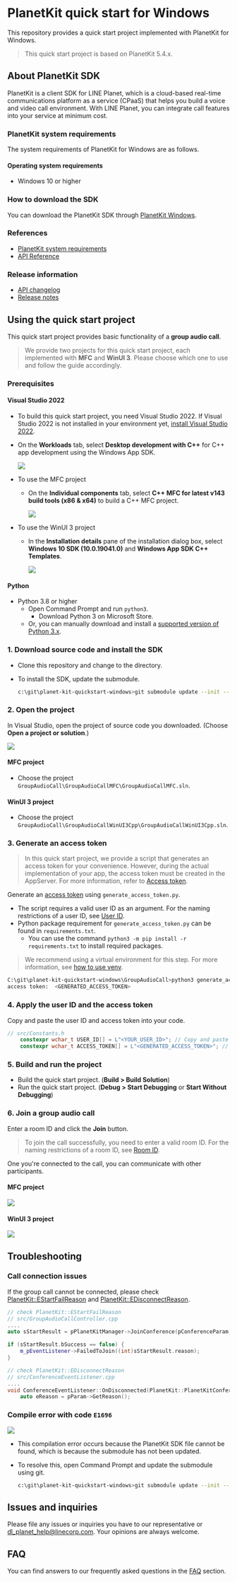 # PlanetKit quick start for Windows

This repository provides a quick start project implemented with PlanetKit for Windows.

> This quick start project is based on PlanetKit 5.4.x.

## About PlanetKit SDK

PlanetKit is a client SDK for LINE Planet, which is a cloud-based real-time communications platform as a service (CPaaS) that helps you build a voice and video call environment. With LINE Planet, you can integrate call features into your service at minimum cost.

### PlanetKit system requirements

The system requirements of PlanetKit for Windows are as follows.

#### Operating system requirements

- Windows 10 or higher

### How to download the SDK

You can download the PlanetKit SDK through [PlanetKit Windows](https://github.com/line/planet-kit-windows/releases).

### References

- [PlanetKit system requirements](https://docs.lineplanet.me/overview/specification/planetkit-system-requirements#windows)
- [API Reference](https://docs.lineplanet.me/api-reference/client/windows/5.4/index.html)

### Release information

- [API changelog](https://docs.lineplanet.me/windows/reference/api-changelog)
- [Release notes](https://docs.lineplanet.me/windows/reference/release-notes)

## Using the quick start project

This quick start project provides basic functionality of a **group audio call**.

> We provide two projects for this quick start project, each implemented with **MFC** and **WinUI 3**. Please choose which one to use and follow the guide accordingly.

### Prerequisites

#### Visual Studio 2022

- To build this quick start project, you need Visual Studio 2022. If Visual Studio 2022 is not installed in your environment yet, [install Visual Studio 2022](https://visualstudio.microsoft.com/downloads/).
- On the **Workloads** tab, select **Desktop development with C++** for C++ app development using the Windows App SDK.

  <img src="./images/GroupAudioCall/check_desktop_development_with C++.png"/>

- To use the MFC project
  - On the **Individual components** tab, select **C++ MFC for latest v143 build tools (x86 & x64)** to build a C++ MFC project.

    <img src="./images/GroupAudioCall/check_mfc.png"/>

- To use the WinUI 3 project
  - In the **Installation details** pane of the installation dialog box, select **Windows 10 SDK (10.0.19041.0)** and **Windows App SDK C++ Templates**.

    <img src="./images/GroupAudioCall/check_template_and_sdk.png"/>

#### Python

- Python 3.8 or higher
  - Open Command Prompt and run `python3`.
    - Download Python 3 on Microsoft Store.
  - Or, you can manually download and install a [supported version of Python 3.x](https://www.python.org/downloads/).

### 1. Download source code and install the SDK

- Clone this repository and change to the directory.
- To install the SDK, update the submodule.

  ```bash
  c:\git\planet-kit-quickstart-windows>git submodule update --init --recursive
  ```

### 2. Open the project

In Visual Studio, open the project of source code you downloaded. (Choose **Open a project or solution**.)

<img src="./images/GroupAudioCall/open_project.png"/>

#### MFC project

- Choose the project `GroupAudioCall\GroupAudioCallMFC\GroupAudioCallMFC.sln`.

#### WinUI 3 project

- Choose the project `GroupAudioCall\GroupAudioCallWinUI3Cpp\GroupAudioCallWinUI3Cpp.sln`.

### 3. Generate an access token

> In this quick start project, we provide a script that generates an access token for your convenience. However, during the actual implementation of your app, the access token must be created in the AppServer. For more information, refer to [Access token](https://docs.lineplanet.me/getting-started/essentials/access-token).

Generate an [access token](https://docs.lineplanet.me/overview/glossary#access-token) using `generate_access_token.py`.

- The script requires a valid user ID as an argument. For the naming restrictions of a user ID, see [User ID](https://docs.lineplanet.me/overview/glossary#user-id).
- Python package requirement for `generate_access_token.py` can be found in `requirements.txt`.
  - You can use the command `python3 -m pip install -r requirements.txt` to install required packages.

> We recommend using a virtual environment for this step. For more information, see [how to use venv](https://packaging.python.org/en/latest/guides/installing-using-pip-and-virtual-environments/).

```bash
C:\git\planet-kit-quickstart-windows\GroupAudioCall>python3 generate_access_token.py <YOUR_USER_ID>
access token:  <GENERATED_ACCESS_TOKEN>
```

### 4. Apply the user ID and the access token

Copy and paste the user ID and access token into your code.

```cpp
// src/Constants.h
    constexpr wchar_t USER_ID[] = L"<YOUR_USER_ID>"; // Copy and paste the user ID that you used when generating access token.
    constexpr wchar_t ACCESS_TOKEN[] = L"<GENERATED_ACCESS_TOKEN>"; // Copy and paste the access token generated by the tool.
```

### 5. Build and run the project

- Build the quick start project. (**Build > Build Solution**)
- Run the quick start project. (**Debug > Start Debugging** or **Start Without Debugging**)

### 6. Join a group audio call

Enter a room ID and click the **Join** button.

> To join the call successfully, you need to enter a valid room ID. For the naming restrictions of a room ID, see [Room ID](https://docs.lineplanet.me/overview/glossary#room-id).

One you're connected to the call, you can communicate with other participants.

#### MFC project

<img src="./images/GroupAudioCall/join_room_mfc.png"/>

#### WinUI 3 project

<img src="./images/GroupAudioCall/join_room_winui3.png"/>

## Troubleshooting

### Call connection issues

If the group call cannot be connected, please check [PlanetKit::EStartFailReason](https://docs.lineplanet.me/api-reference/client/windows/5.4/namespace_planet_kit.html#a73be4867198309af56252749a8a51ac2) and [PlanetKit::EDisconnectReason](https://docs.lineplanet.me/api-reference/client/windows/5.4/namespace_planet_kit.html#adcd793bf6e3b3f134925da037a9d60a4).

```cpp
// check PlanetKit::EStartFailReason
// src/GroupAudioCallController.cpp
....
auto sStartResult = pPlanetKitManager->JoinConference(pConferenceParam, m_pConference);

if (sStartResult.bSuccess == false) {
    m_pEventListener->FailedToJoin((int)sStartResult.reason);
}
```

```cpp
// check PlanetKit::EDisconnectReason
// src/ConferenceEventListener.cpp
....
void ConferenceEventListener::OnDisconnected(PlanetKit::PlanetKitConferencePtr pPlanetKitConference, PlanetKit::ConferenceDisconnectedParamPtr pParam) {
    auto eReason = pParam->GetReason();
```

### Compile error with code `E1696`

<img src="./images/GroupAudioCall/compile_error.png"/>

- This compilation error occurs because the PlanetKit SDK file cannot be found, which is because the submodule has not been updated.
- To resolve this, open Command Prompt and update the submodule using git.

  ```bash
  c:\git\planet-kit-quickstart-windows>git submodule update --init --recursive
  ```

## Issues and inquiries

Please file any issues or inquiries you have to our representative or [dl\_planet\_help@linecorp.com](mailto:dl_planet_help@linecorp.com). Your opinions are always welcome.

## FAQ

You can find answers to our frequently asked questions in the [FAQ](https://docs.lineplanet.me/help/faq) section.
